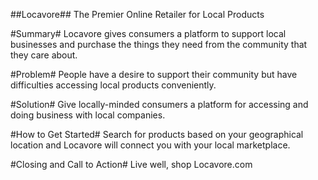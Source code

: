 ##Locavore##
The Premier Online Retailer for Local Products

#Summary#
Locavore gives consumers a platform to support local businesses and purchase the things they need from the community that they care about.  

#Problem#
People have a desire to support their community but have difficulties accessing local products conveniently.  
  
#Solution#
Give locally-minded consumers a platform for accessing and doing business with local companies.  

#How to Get Started#
Search for products based on your geographical location and Locavore will connect you with your local marketplace.  

#Closing and Call to Action#
Live well, shop Locavore.com
